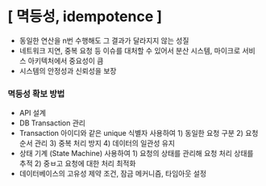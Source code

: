 # [ 멱등성, idempotence ]

- 동일한 연산을 n번 수행해도 그 결과가 달라지지 않는 성질
- 네트워크 지연, 중복 요청 등 이슈를 대처할 수 있어서 분산 시스템, 마이크로 서비스 아키텍처에서 중요성이 큼 
- 시스템의 안정성과 신뢰성을 보장
  

### 멱등성 확보 방법
- API 설계
- DB Transaction 관리
- Transaction 아이디와 같은 unique 식별자 사용하여 1) 동일한 요청 구분 2) 요청 순서 관리 3) 중복 처리 방지 4) 데이터의 일관성 유지
- 상태 기계 (State Machine) 사용하여 1) 요청의 상태를 관리해 요청 처리 상태를 추적 2) 중ㅂ고 요청에 대한 처리 최적화
- 데이터베이스의 고유성 제약 조건, 잠금 메커니즘, 타임아웃 설정